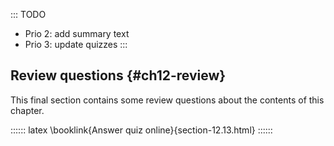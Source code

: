 
::: TODO
- Prio 2: add summary text
- Prio 3: update quizzes
:::

## Review questions {#ch12-review}

This final section contains some review questions about the contents of this chapter.

:::::: latex
\booklink{Answer quiz online}{section-12.13.html}
::::::
